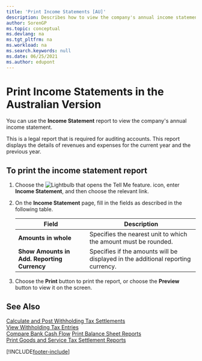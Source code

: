 ```yaml
---
title: 'Print Income Statements [AU]'
description: Describes how to view the company's annual income statement in the Australian version.
author: SorenGP
ms.topic: conceptual
ms.devlang: na
ms.tgt_pltfrm: na
ms.workload: na
ms.search.keywords: null
ms.date: 06/25/2021
ms.author: edupont
---
```

# <a name="print-income-statements-in-the-australian-version" />Print Income Statements in the Australian Version

You can use the **Income Statement** report to view the company's annual income statement.  

This is a legal report that is required for auditing accounts. This report displays the details of revenues and expenses for the current year and the previous year.  

## <a name="to-print-the-income-statement-report" />To print the income statement report
1. Choose the ![Lightbulb that opens the Tell Me feature.](../../media/ui-search/search_small.png "Tell me what you want to do") icon, enter **Income Statement**, and then choose the relevant link.  
2. On the **Income Statement** page, fill in the fields as described in the following table.  

    |Field|Description|  
    |---------------------------------|---------------------------------------|  
    |**Amounts in whole**|Specifies the nearest unit to which the amount must be rounded.|  
    |**Show Amounts in Add. Reporting Currency**|Specifies if the amounts will be displayed in the additional reporting currency.|  

3. Choose the **Print** button to print the report, or choose the **Preview** button to view it on the screen.  

## <a name="see-also" />See Also
[Calculate and Post Withholding Tax Settlements](how-to-calculate-and-post-withholding-tax-settlements.md)  
[View Withholding Tax Entries](how-to-view-withholding-tax-entries.md)   
[Compare Bank Cash Flow](how-to-compare-bank-cash-flow.md)   [Print Balance Sheet Reports](how-to-print-balance-sheet-reports.md)   
[Print Goods and Service Tax Settlement Reports](how-to-print-goods-and-service-tax-settlement-reports.md) 


[!INCLUDE[footer-include](../../includes/footer-banner.md)]
